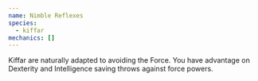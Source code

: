 ```yaml
---
name: Nimble Reflexes
species:
  - kiffar
mechanics: []
---
```

Kiffar are naturally adapted to avoiding the Force. You have advantage on Dexterity and Intelligence saving throws against force powers.
